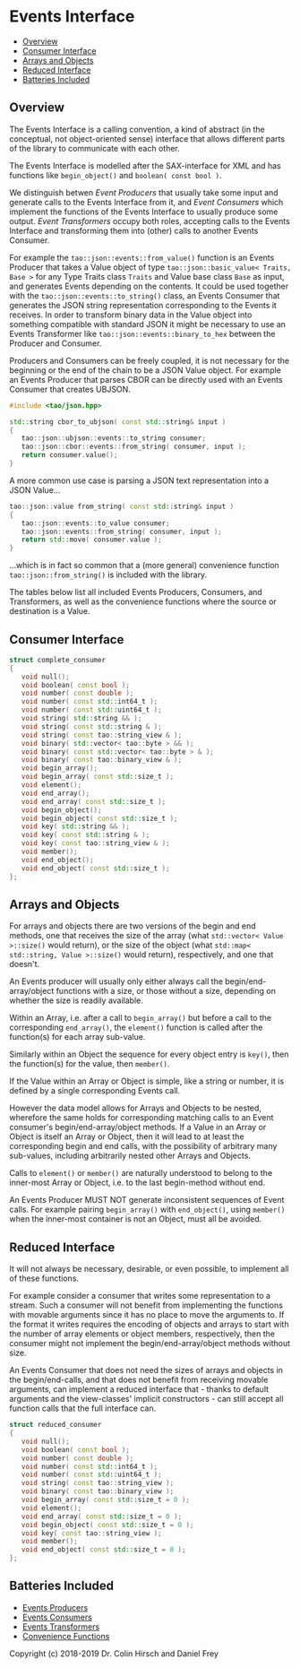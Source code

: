 # Events Interface

* [Overview](#overview)
* [Consumer Interface](#consumer-interface)
* [Arrays and Objects](#arrays-and-objects)
* [Reduced Interface](#reduced-interface)
* [Batteries Included](#batteries-included)

## Overview

The Events Interface is a calling convention, a kind of abstract (in the conceptual, not object-oriented sense) interface that allows different parts of the library to communicate with each other.

The Events Interface is modelled after the SAX-interface for XML and has functions like `begin_object()` and `boolean( const bool )`.

We distinguish betwen *Event Producers* that usually take some input and generate calls to the Events Interface from it, and *Event Consumers* which implement the functions of the Events Interface to usually produce some output.
*Event Transformers* occupy both roles, accepting calls to the Events Interface and transforming them into (other) calls to another Events Consumer.

For example the `tao::json::events::from_value()` function is an Events Producer that takes a Value object of type `tao::json::basic_value< Traits, Base >` for any Type Traits class `Traits` and Value base class `Base` as input, and generates Events depending on the contents.
It could be used together with the `tao::json::events::to_string()` class, an Events Consumer that generates the JSON string representation corresponding to the Events it receives.
In order to transform binary data in the Value object into something compatible with standard JSON it might be necessary to use an Events Transformer like `tao::json::events::binary_to_hex` between the Producer and Consumer.

Producers and Consumers can be freely coupled, it is not necessary for the beginning or the end of the chain to be a JSON Value object.
For example an Events Producer that parses CBOR can be directly used with an Events Consumer that creates UBJSON.

```c++
#include <tao/json.hpp>

std::string cbor_to_ubjson( const std::string& input )
{
   tao::json::ubjson::events::to_string consumer;
   tao::json::cbor::events::from_string( consumer, input );
   return consumer.value();
}
```

A more common use case is parsing a JSON text representation into a JSON Value...

```c++
tao::json::value from_string( const std::string& input )
{
   tao::json::events::to_value consumer;
   tao::json::events::from_string( consumer, input );
   return std::move( consumer.value );
}
```

...which is in fact so common that a (more general) convenience function `tao::json::from_string()` is included with the library.

The tables below list all included Events Producers, Consumers, and Transformers, as well as the convenience functions where the source or destination is a Value.

## Consumer Interface

```c++
struct complete_consumer
{
   void null();
   void boolean( const bool );
   void number( const double );
   void number( const std::int64_t );
   void number( const std::uint64_t );
   void string( std::string && );
   void string( const std::string & );
   void string( const tao::string_view & );
   void binary( std::vector< tao::byte > && );
   void binary( const std::vector< tao::byte > & );
   void binary( const tao::binary_view & );
   void begin_array();
   void begin_array( const std::size_t );
   void element();
   void end_array();
   void end_array( const std::size_t );
   void begin_object();
   void begin_object( const std::size_t );
   void key( std::string && );
   void key( const std::string & );
   void key( const tao::string_view & );
   void member();
   void end_object();
   void end_object( const std::size_t );
};
```

## Arrays and Objects

For arrays and objects there are two versions of the begin and end methods, one that receives the size of the array (what `std::vector< Value >::size()` would return), or the size of the object (what `std::map< std::string, Value >::size()` would return), respectively, and one that doesn't.

An Events producer will usually only either always call the begin/end-array/object functions with a size, or those without a size, depending on whether the size is readily available.

Within an Array, i.e. after a call to `begin_array()` but before a call to the corresponding `end_array()`, the `element()` function is called after the function(s) for each array sub-value.

Similarly within an Object the sequence for every object entry is `key()`, then the function(s) for the value, then `member()`.

If the Value within an Array or Object is simple, like a string or number, it is defined by a single corresponding Events call.

However the data model allows for Arrays and Objects to be nested, wherefore the same holds for corresponding matching calls to an Event consumer's begin/end-array/object methods.
If a Value in an Array or Object is itself an Array or Object, then it will lead to at least the corresponding begin and end calls, with the possibility of arbitrary many sub-values, including arbitrarily nested other Arrays and Objects.

Calls to `element()` or `member()` are naturally understood to belong to the inner-most Array or Object, i.e. to the last begin-method without end.

An Events Producer MUST NOT generate inconsistent sequences of Event calls.
For example pairing `begin_array()` with `end_object()`, using `member()` when the inner-most container is not an Object, must all be avoided.

## Reduced Interface

It will not always be necessary, desirable, or even possible, to implement all of these functions.

For example consider a consumer that writes some representation to a stream.
Such a consumer will not benefit from implementing the functions with movable arguments since it has no place to move the arguments to.
If the format it writes requires the encoding of objects and arrays to start with the number of array elements or object members, respectively, then the consumer might not implement the begin/end-array/object methods without size.

An Events Consumer that does not need the sizes of arrays and objects in the begin/end-calls, and that does not benefit from receiving movable arguments, can implement a reduced interface that - thanks to default arguments and the view-classes' implicit constructors - can still accept all function calls that the full interface can.

```c++
struct reduced_consumer
{
   void null();
   void boolean( const bool );
   void number( const double );
   void number( const std::int64_t );
   void number( const std::uint64_t );
   void string( const tao::string_view );
   void binary( const tao::binary_view );
   void begin_array( const std::size_t = 0 );
   void element();
   void end_array( const std::size_t = 0 );
   void begin_object( const std::size_t = 0 );
   void key( const tao::string_view );
   void member();
   void end_object( const std::size_t = 0 );
};
```

## Batteries Included

* [Events Producers](Batteries-Included.md#events-producers)
* [Events Consumers](Batteries-Included.md#events-consumers)
* [Events Transformers](Batteries-Included.md#events-transformers)
* [Convenience Functions](Batteries-Included.md#convenience-functions)

Copyright (c) 2018-2019 Dr. Colin Hirsch and Daniel Frey
